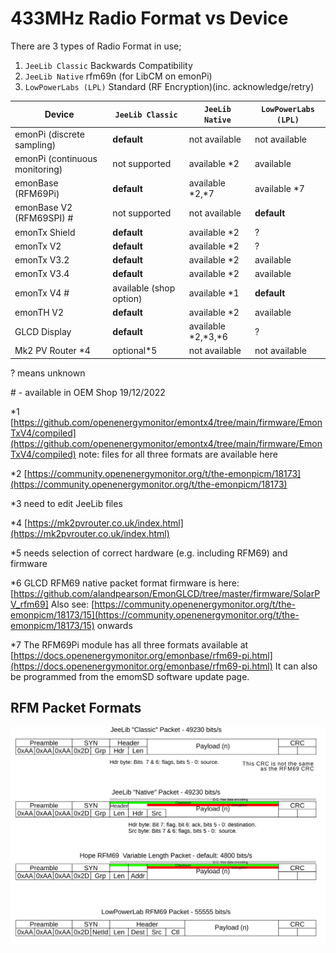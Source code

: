 # 433MHz Radio Format vs Device

There are 3 types of Radio Format in use;
1. `JeeLib Classic` Backwards Compatibility
2. `JeeLib Native` rfm69n (for LibCM on emonPi)
3. `LowPowerLabs (LPL)` Standard (RF Encryption)(inc. acknowledge/retry)

| Device | `JeeLib Classic` | `JeeLib Native` | `LowPowerLabs (LPL)` |
| --- | --- | --- | --- |
| emonPi (discrete sampling) | **default** | not available | not available |
| emonPi (continuous monitoring) | not supported | available \*2 | available |
| emonBase (RFM69Pi) | **default** | available \*2,\*7 | available \*7 |
| emonBase V2 (RFM69SPI) \#| not supported | not available | **default** |
| emonTx Shield | **default** | available \*2 | ? |
| emonTx V2 | **default** | available \*2 | ? |
| emonTx V3.2 | **default** | available \*2 | available |
| emonTx V3.4 | **default** | available \*2 | available |
| emonTx V4 \# | available (shop option) | available \*1 | **default** |
| emonTH V2 | **default** | available \*2 | available |
| GLCD Display | **default** | available \*2,\*3,\*6 | ? |
| Mk2 PV Router \*4 | optional\*5 | not available | not available |

? means unknown

\# - available in OEM Shop 19/12/2022

\*1 [https://github.com/openenergymonitor/emontx4/tree/main/firmware/EmonTxV4/compiled](https://github.com/openenergymonitor/emontx4/tree/main/firmware/EmonTxV4/compiled) note: files for all three formats are available here

\*2 [https://community.openenergymonitor.org/t/the-emonpicm/18173](https://community.openenergymonitor.org/t/the-emonpicm/18173)

\*3 need to edit JeeLib files

\*4 [https://mk2pvrouter.co.uk/index.html](https://mk2pvrouter.co.uk/index.html)

\*5 needs selection of correct hardware (e.g. including RFM69) and firmware

\*6  GLCD RFM69 native packet format firmware is here:
[https://github.com/alandpearson/EmonGLCD/tree/master/firmware/SolarPV_rfm69]
Also see:
[https://community.openenergymonitor.org/t/the-emonpicm/18173/15](https://community.openenergymonitor.org/t/the-emonpicm/18173/15) onwards



\*7 The RFM69Pi module has all three formats available at [https://docs.openenergymonitor.org/emonbase/rfm69-pi.html](https://docs.openenergymonitor.org/emonbase/rfm69-pi.html) It can also be programmed from the emomSD software update page.

## RFM Packet Formats

![RFM Formats](files/RF-Formats-compared.png)

